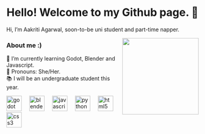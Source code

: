 <h1 align="center">Hello! Welcome to my Github page. 🤎</h1>
<p align="left">Hi, I’m Aakriti Agarwal, soon-to-be uni student and part-time napper.</p>

<img align="right" height="200" src="https://i.pinimg.com/originals/9d/d1/a0/9dd1a0c90caa865e3718947e2b91d35e.gif"  />

### About me :)

<p align="left">
  🌱 I’m currently learning Godot, Blender and Javascript.<br>
  🎀 Pronouns: She/Her.<br> 
  📚 I will be an undergraduate student this year.
</p>

<p align="left"></p>

<div align="left">
  <img src="https://cdn.jsdelivr.net/gh/devicons/devicon/icons/godot/godot-original.svg" height="40" alt="godot logo"  />
  <img width="12" />
  <img src="https://cdn.jsdelivr.net/gh/devicons/devicon/icons/blender/blender-original.svg" height="40" alt="blender logo"  />
  <img width="12" />
  <img src="https://cdn.jsdelivr.net/gh/devicons/devicon/icons/javascript/javascript-original.svg" height="40" alt="javascript logo"  />
  <img width="12" />
  <img src="https://cdn.jsdelivr.net/gh/devicons/devicon/icons/python/python-original.svg" height="40" alt="python logo"  />
  <img width="12" />
  <img src="https://cdn.jsdelivr.net/gh/devicons/devicon/icons/html5/html5-original.svg" height="40" alt="html5 logo"  />
  <img width="12" />
  <img src="https://cdn.jsdelivr.net/gh/devicons/devicon/icons/css3/css3-original.svg" height="40" alt="css3 logo"  />
</div>

<!--
**golden-fox07/golden-fox07** is a ✨ _special_ ✨ repository because its `README.md` (this file) appears on your GitHub profile.

Here are some ideas to get you started:

- 🔭 I’m currently working on ...
- 🌱 I’m currently learning ...
- 👯 I’m looking to collaborate on ...
- 🤔 I’m looking for help with ...
- 💬 Ask me about ...
- 📫 How to reach me: ...
- 😄 Pronouns: ...
- ⚡ Fun fact: ...
- 📚 I'm a undergraduate student.
- 💻 I'm majoring in computer science.
-->
